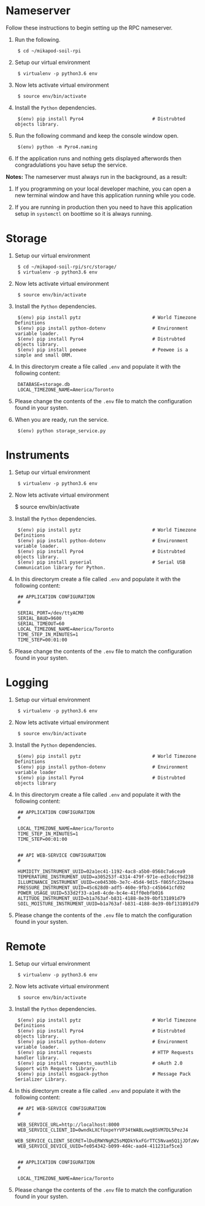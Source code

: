 # Nameserver
Follow these instructions to begin setting up the RPC nameserver.

1. Run the following.

        $ cd ~/mikapod-soil-rpi

2. Setup our virtual environment

        $ virtualenv -p python3.6 env

3. Now lets activate virtual environment

        $ source env/bin/activate

4. Install the ``Python`` dependencies.

        $(env) pip install Pyro4                         # Distrubted objects library.

5. Run the following command and keep the console window open.

        $(env) python -m Pyro4.naming

6. If the application runs and nothing gets displayed afterwords then congradulations you have setup the service.

**Notes:**
The nameserver must always run in the background, as a result:

1. If you programming on your local developer machine, you can open a new terminal window and have this application running while you code.

2. If you are running in production then you need to have this application setup in ``systemctl`` on boottime so it is always running.

# Storage
1. Setup our virtual environment

        $ cd ~/mikapod-soil-rpi/src/storage/
        $ virtualenv -p python3.6 env

2. Now lets activate virtual environment

        $ source env/bin/activate

3. Install the ``Python`` dependencies.

        $(env) pip install pytz                          # World Timezone Definitions
        $(env) pip install python-dotenv                 # Environment variable loader.
        $(env) pip install Pyro4                         # Distrubted objects library.
        $(env) pip install peewee                        # Peewee is a simple and small ORM.

4. In this directorym create a file called ``.env`` and populate it with the following content:

        DATABASE=storage.db
        LOCAL_TIMEZONE_NAME=America/Toronto

5. Please change the contents of the ``.env`` file to match the configuration found in your systen.

6. When you are ready, run the service.

        $(env) python storage_service.py

# Instruments

1. Setup our virtual environment

        $ virtualenv -p python3.6 env

2. Now lets activate virtual environment

    $ source env/bin/activate

3. Install the ``Python`` dependencies.

        $(env) pip install pytz                          # World Timezone Definitions
        $(env) pip install python-dotenv                 # Environment variable loader.
        $(env) pip install Pyro4                         # Distrubted objects library.
        $(env) pip install pyserial                      # Serial USB Communication library for Python.

4. In this directorym create a file called ``.env`` and populate it with the following content:

        ## APPLICATION CONFIGURATION
        #

        SERIAL_PORT=/dev/ttyACM0
        SERIAL_BAUD=9600
        SERIAL_TIMEOUT=60
        LOCAL_TIMEZONE_NAME=America/Toronto
        TIME_STEP_IN_MINUTES=1
        TIME_STEP=00:01:00

5. Please change the contents of the ``.env`` file to match the configuration found in your systen.

# Logging
1. Setup our virtual environment

        $ virtualenv -p python3.6 env

2. Now lets activate virtual environment

        $ source env/bin/activate

3. Install the ``Python`` dependencies.

        $(env) pip install pytz                          # World Timezone Definitions
        $(env) pip install python-dotenv                 # Environment variable loader
        $(env) pip install Pyro4                         # Distrubted objects library

4. In this directorym create a file called ``.env`` and populate it with the following content:

        ## APPLICATION CONFIGURATION
        #

        LOCAL_TIMEZONE_NAME=America/Toronto
        TIME_STEP_IN_MINUTES=1
        TIME_STEP=00:01:00


        ## API WEB-SERVICE CONFIGURATION
        #

        HUMIDITY_INSTRUMENT_UUID=02a1ec41-1192-4ac8-a5b0-0568c7a6cea9
        TEMPERATURE_INSTRUMENT_UUID=a305253f-4314-479f-971e-ed3cdcf9d238
        ILLUMINANCE_INSTRUMENT_UUID=ce04530b-3e7c-45d4-9d15-f865fc22beea
        PRESSURE_INSTRUMENT_UUID=45c628d0-adf5-460e-9fb3-c45b641cfd92
        POWER_USAGE_UUID=533d2f33-a1e8-4cde-bc4e-41ff0ebfb016
        ALTITUDE_INSTRUMENT_UUID=b1a763af-b831-4188-8e39-0bf131891d79
        SOIL_MOISTURE_INSTRUMENT_UUID=b1a763af-b831-4188-8e39-0bf131891d79


5. Please change the contents of the ``.env`` file to match the configuration found in your systen.

# Remote

1. Setup our virtual environment

        $ virtualenv -p python3.6 env

2. Now lets activate virtual environment

        $ source env/bin/activate

3. Install the ``Python`` dependencies.

        $(env) pip install pytz                          # World Timezone Definitions
        $(env) pip install Pyro4                         # Distrubted objects library.
        $(env) pip install python-dotenv                 # Environment variable loader.
        $(env) pip install requests                      # HTTP Requests handler library.
        $(env) pip install requests_oauthlib             # oAuth 2.0 Support with Requests library.
        $(env) pip install msgpack-python                # Message Pack Serializer Library.

4. In this directorym create a file called ``.env`` and populate it with the following content:

        ## API WEB-SERVICE CONFIGURATION
        #

        WEB_SERVICE_URL=http://localhost:8000
        WEB_SERVICE_CLIENT_ID=0wndkLXCfUxpeYrVP34tWABLowq85VM7DL5PezJ4
        WEB_SERVICE_CLIENT_SECRET=lDuERWYNgRZ5sMQDkYkxFGrTTC5Nvam5Q1jJDfzWvqxiVQ3c81Z3KCYhPjqajWHPEuaQBPvUBrjsxXjnUtiaN8QYyQzhkbcKjJDXi9S7dSlMK8apOSTTJXr0cxF1acAC
        WEB_SERVICE_DEVICE_UUID=fe054342-b099-4d4c-aad4-411231af5ce3


        ## APPLICATION CONFIGURATION
        #

        LOCAL_TIMEZONE_NAME=America/Toronto


5. Please change the contents of the ``.env`` file to match the configuration found in your systen.
